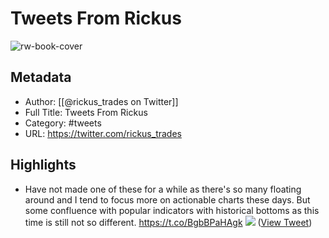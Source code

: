 # Tweets From Rickus

![rw-book-cover](https://pbs.twimg.com/profile_images/1544479466566877184/Ie2Xwkuj.jpg)

## Metadata
- Author: [[@rickus_trades on Twitter]]
- Full Title: Tweets From Rickus
- Category: #tweets
- URL: https://twitter.com/rickus_trades

## Highlights
- Have not made one of these for a while as there's so many floating around and I tend to focus more on actionable charts these days.
  But some confluence with popular indicators with historical bottoms as this time is still not so different. https://t.co/BgbBPaHAgk
  ![](https://pbs.twimg.com/media/FfGQFBKUYAA0Ax1.jpg) ([View Tweet](https://twitter.com/rickus_trades/status/1581204456829440000))
